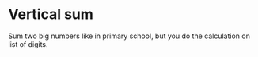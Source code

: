 # Vertical sum

Sum two big numbers like in primary school, but you do the calculation on list of digits.
